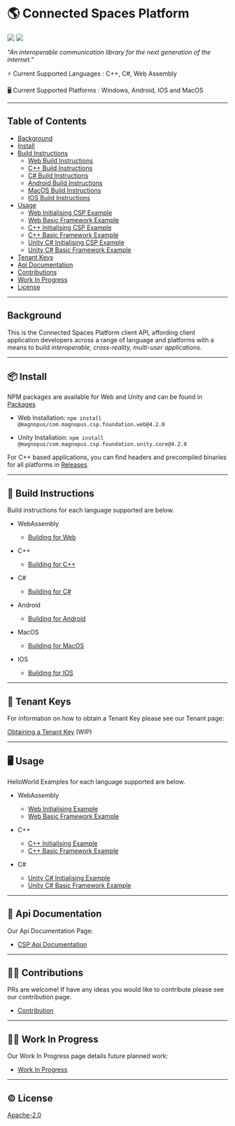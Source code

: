 # 🌎 Connected Spaces Platform

[![](https://img.shields.io/badge/readme%20style-standard-brightgreen.svg?style=flat-square)](https://github.com/magnopus-opensource/csp-foundation/blob/main/LICENSE)
[![](https://img.shields.io/badge/License-Apache2.0-blue)](https://github.com/magnopus-opensource/csp-foundation/blob/main/LICENSE)


_"An interoperable communication library for the next generation of the internet."_

⚡️ Current Supported Languages : C++, C#, Web Assembly

🖥️ Current Supported Platforms : Windows, Android, IOS and MacOS


****

## Table of Contents

- [Background](#background)
- [Install](#-install)
- [Build Instructions](#-build-instructions)
  - [Web Build Instructions](https://github.com/magnopus-opensource/csp-foundation/wiki/Building-Foundation-for-Web)
  - [C++ Build Instructions](https://github.com/magnopus-opensource/csp-foundation/wiki/Building-Foundation-for-CPP)
  - [C# Build Instructions](https://github.com/magnopus-opensource/csp-foundation/wiki/Building-Foundation-for-CSharp)
  - [Android Build Instructions](https://github.com/magnopus-opensource/csp-foundation/wiki/Building-Foundation-for-Android)
  - [MacOS Build Instructions](https://github.com/magnopus-opensource/csp-foundation/wiki/Building-Foundation-for-MacOS)
  - [IOS Build Instructions](https://github.com/magnopus-opensource/csp-foundation/wiki/Building-Foundation-for-IOS)
- [Usage](#%EF%B8%8F-usage)
    - [Web Initialising CSP Example](https://github.com/magnopus-opensource/csp-foundation/tree/main/Examples/Initialising%20Foundation/Web)
    - [Web Basic Framework Example](https://github.com/magnopus-opensource/csp-foundation/tree/main/Examples/Basic%20Framework/Web)
    - [C++ Initialising CSP Example](https://github.com/magnopus-opensource/csp-foundation/tree/main/Examples/Initialising%20Foundation/CPlusPlus/InitialisingFoundation)
    - [C++ Basic Framework Example](https://github.com/magnopus-opensource/csp-foundation/tree/main/Examples/Basic%20Framework/CPlusPlus/BasicFramework)
    - [Unity C# Initialising CSP Example](https://github.com/magnopus-opensource/csp-foundation/tree/main/Examples/Initialising%20Foundation/CSharp/Foundation-Unity-Example)
    - [Unity C# Basic Framework Example](https://github.com/magnopus-opensource/csp-foundation/tree/main/Examples/Basic%20Framework/CSharp/Foundation-Unity-Example)
- [Tenant Keys](#-tenant-keys)
- [Api Documentation](#-api-documentation)
- [Contributions](#%EF%B8%8F-contributions)
- [Work In Progress](#woman_factory_worker-work-in-progress)
- [License](#%EF%B8%8F-license)

****

## Background
This is the Connected Spaces Platform client API, affording client application developers across a range of language and platforms with a means to build *interoperable, cross-reality, multi-user applications*.


****

## 📦 Install
NPM packages are available for Web and Unity and can be found in [Packages](https://github.com/orgs/magnopus-opensource/packages?repo_name=csp-foundation)

- Web Installation:  `npm install @magnopus/com.magnopus.csp.foundation.web@4.2.0`

- Unity Installation: `npm install @magnopus/com.magnopus.csp.foundation.unity.core@4.2.0`

For C++ based applications, you can find headers and precompiled binaries for all platforms in [Releases](https://github.com/magnopus-opensource/csp-foundation/releases).

****

## 🔨 Build Instructions
Build instructions for each language supported are below.

- WebAssembly 
    - [Building for Web](https://github.com/magnopus-opensource/csp-foundation/wiki/Building-Foundation-for-Web)
- C++
    - [Building for C++](https://github.com/magnopus-opensource/csp-foundation/wiki/Building-Foundation-for-CPP)

- C#
    - [Building for C#](https://github.com/magnopus-opensource/csp-foundation/wiki/Building-Foundation-for-CSharp)

- Android
    - [Building for Android](https://github.com/magnopus-opensource/csp-foundation/wiki/Building-Foundation-for-Android)

- MacOS
    - [Building for MacOS](https://github.com/magnopus-opensource/csp-foundation/wiki/Building-Foundation-for-MacOS)

- IOS
    - [Building for IOS](https://github.com/magnopus-opensource/csp-foundation/wiki/Building-Foundation-for-IOS)

****

## 🔑 Tenant Keys

For information on how to obtain a Tenant Key please see our Tenant page:

[Obtaining a Tenant Key](https://github.com/magnopus-opensource/csp-foundation/wiki) (WIP)
****
## 🖥️ Usage
HelloWorld Examples for each language supported are below.

- WebAssembly 
    - [Web Initialising Example](https://github.com/magnopus-opensource/csp-foundation/tree/main/Examples/Initialising%20Foundation/Web)
    - [Web Basic Framework Example](https://github.com/magnopus-opensource/csp-foundation/tree/main/Examples/Basic%20Framework/Web)
- C++
    - [C++ Initialising Example](https://github.com/magnopus-opensource/csp-foundation/tree/main/Examples/Initialising%20Foundation/CPlusPlus/InitialisingFoundation)
    - [C++ Basic Framework Example](https://github.com/magnopus-opensource/csp-foundation/tree/main/Examples/Basic%20Framework/CPlusPlus/BasicFramework)

- C#
    - [Unity C# Initialising Example](https://github.com/magnopus-opensource/csp-foundation/tree/main/Examples/Initialising%20Foundation/CSharp/Foundation-Unity-Example)
    - [Unity C# Basic Framework Example](https://github.com/magnopus-opensource/csp-foundation/tree/main/Examples/Basic%20Framework/CSharp/Foundation-Unity-Example)

****

 ## 📖 Api Documentation

 Our Api Documentation Page:

 - [CSP Api Documentation](https://builds.magnoboard.com/foundation-docs/index.html)


****

## 👷‍♂️ Contributions

PRs are welcome! If have any ideas you would like to contribute please see our contribution page.

 - [Contribution](/CONTRIBUTING.md)


****

## :woman_factory_worker: Work In Progress

Our Work In Progress page details future planned work:

 - [Work In Progress](https://github.com/magnopus-opensource/csp-foundation/wiki/Work-In-Progress)


****

 ## ©️ License

 [Apache-2.0](https://github.com/magnopus-opensource/csp-foundation/blob/main/LICENSE)

